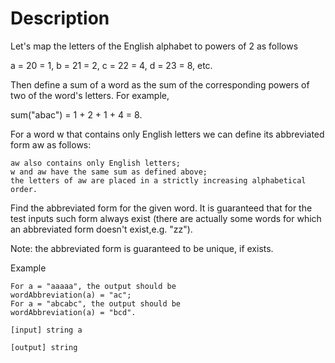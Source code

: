 # Description
Let's map the letters of the English alphabet to powers of 2 as follows

a = 20 = 1, b = 21 = 2, c = 22 = 4, d = 23 = 8, etc.

Then define a sum of a word as the sum of the corresponding powers of two of the word's letters. For example,

sum("abac") = 1 + 2 + 1 + 4 = 8.

For a word w that contains only English letters we can define its abbreviated form aw as follows:

```
aw also contains only English letters;
w and aw have the same sum as defined above;
the letters of aw are placed in a strictly increasing alphabetical order.
```

Find the abbreviated form for the given word. It is guaranteed that for the test inputs such form always exist (there are actually some words for which an abbreviated form doesn't exist,e.g. "zz").

Note: the abbreviated form is guaranteed to be unique, if exists.

Example

```
For a = "aaaaa", the output should be
wordAbbreviation(a) = "ac";
For a = "abcabc", the output should be
wordAbbreviation(a) = "bcd".

[input] string a

[output] string
```
